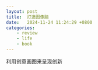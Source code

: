 ```yaml
---
layout: post
title:  打造图像脑
date:   2024-11-24 11:24:29 +0800
categories: 
    - review
    - life
    - book
---
```


利用创意画图来呈现创新

